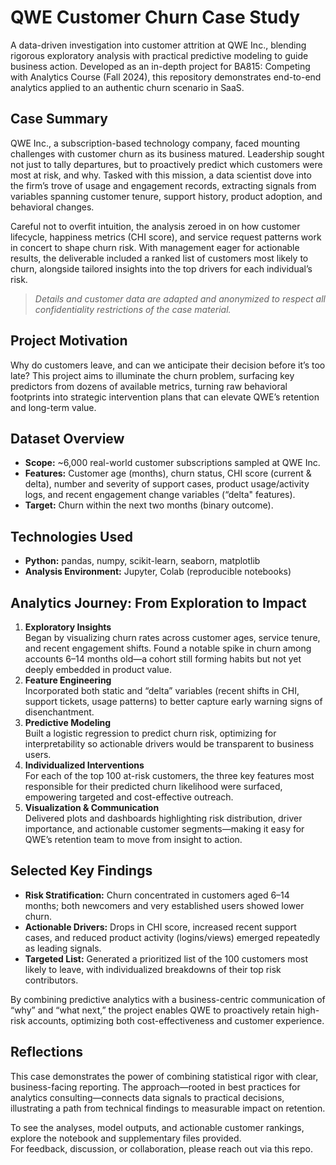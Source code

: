 # QWE Customer Churn Case Study

A data-driven investigation into customer attrition at QWE Inc., blending rigorous exploratory analysis with practical predictive modeling to guide business action. Developed as an in-depth project for BA815: Competing with Analytics Course (Fall 2024), this repository demonstrates end-to-end analytics applied to an authentic churn scenario in SaaS.

## Case Summary

QWE Inc., a subscription-based technology company, faced mounting challenges with customer churn as its business matured. Leadership sought not just to tally departures, but to proactively predict which customers were most at risk, and why. Tasked with this mission, a data scientist dove into the firm’s trove of usage and engagement records, extracting signals from variables spanning customer tenure, support history, product adoption, and behavioral changes.

Careful not to overfit intuition, the analysis zeroed in on how customer lifecycle, happiness metrics (CHI score), and service request patterns work in concert to shape churn risk. With management eager for actionable results, the deliverable included a ranked list of customers most likely to churn, alongside tailored insights into the top drivers for each individual’s risk.

> *Details and customer data are adapted and anonymized to respect all confidentiality restrictions of the case material.*

## Project Motivation

Why do customers leave, and can we anticipate their decision before it’s too late? This project aims to illuminate the churn problem, surfacing key predictors from dozens of available metrics, turning raw behavioral footprints into strategic intervention plans that can elevate QWE’s retention and long-term value.

## Dataset Overview

- **Scope:** ~6,000 real-world customer subscriptions sampled at QWE Inc.  
- **Features:** Customer age (months), churn status, CHI score (current & delta), number and severity of support cases, product usage/activity logs, and recent engagement change variables (“delta" features).
- **Target:** Churn within the next two months (binary outcome).

## Technologies Used

- **Python:** pandas, numpy, scikit-learn, seaborn, matplotlib
- **Analysis Environment:** Jupyter, Colab (reproducible notebooks)

## Analytics Journey: From Exploration to Impact

1. **Exploratory Insights**  
   Began by visualizing churn rates across customer ages, service tenure, and recent engagement shifts. Found a notable spike in churn among accounts 6–14 months old—a cohort still forming habits but not yet deeply embedded in product value.
2. **Feature Engineering**  
   Incorporated both static and “delta” variables (recent shifts in CHI, support tickets, usage patterns) to better capture early warning signs of disenchantment.
3. **Predictive Modeling**  
   Built a logistic regression to predict churn risk, optimizing for interpretability so actionable drivers would be transparent to business users.
4. **Individualized Interventions**  
   For each of the top 100 at-risk customers, the three key features most responsible for their predicted churn likelihood were surfaced, empowering targeted and cost-effective outreach.
5. **Visualization & Communication**  
   Delivered plots and dashboards highlighting risk distribution, driver importance, and actionable customer segments—making it easy for QWE’s retention team to move from insight to action.

## Selected Key Findings

- **Risk Stratification:** Churn concentrated in customers aged 6–14 months; both newcomers and very established users showed lower churn.
- **Actionable Drivers:** Drops in CHI score, increased recent support cases, and reduced product activity (logins/views) emerged repeatedly as leading signals.
- **Targeted List:** Generated a prioritized list of the 100 customers most likely to leave, with individualized breakdowns of their top risk contributors.

By combining predictive analytics with a business-centric communication of “why” and “what next,” the project enables QWE to proactively retain high-risk accounts, optimizing both cost-effectiveness and customer experience.

## Reflections

This case demonstrates the power of combining statistical rigor with clear, business-facing reporting. The approach—rooted in best practices for analytics consulting—connects data signals to practical decisions, illustrating a path from technical findings to measurable impact on retention.

To see the analyses, model outputs, and actionable customer rankings, explore the notebook and supplementary files provided.  
For feedback, discussion, or collaboration, please reach out via this repo.
